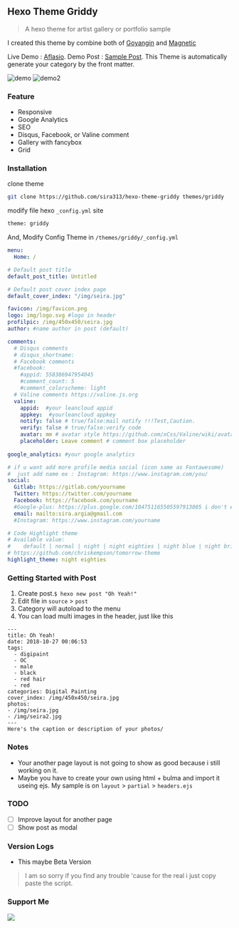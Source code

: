 ## Hexo Theme Griddy

> A hexo theme for artist gallery or portfolio sample

I created this theme by combine both of [Goyangin](https://github.com/g3xx/goyangin) and [Magnetic](https://github.com/g3xx/goyangin)

Live Demo : [Aflasio](https://aflasio.netlify.com). 
Demo Post : [Sample Post](https://aflasio.netlify.com/post/pepper-carrot-fanart/). 
This Theme is automatically generate your category by the front matter.

![demo](/images/blog/griddy.png)
![demo2](/images/blog/griddy2.png)

### Feature
 - Responsive 
 - Google Analytics
 - SEO
 - Disqus, Facebook, or Valine comment
 - Gallery with fancybox
 - Grid
### Installation
clone theme

```bash
git clone https://github.com/sira313/hexo-theme-griddy themes/griddy
```

modify file hexo `_config.yml` site

```bash
theme: griddy
```

And, Modify Config Theme in `/themes/griddy/_config.yml`
```yaml
menu:
  Home: /

# Default post title
default_post_title: Untitled

# Default post cover index page
default_cover_index: "/img/seira.jpg"

favicon: /img/favicon.png
logo: img/logo.svg #logo in header
profilpic: /img/450x450/seira.jpg
author: #name author in post (default)

comments:
  # Disqus comments
  # disqus_shortname:
  # Facebook comments
  #facebook:
    #appid: 558386947954045
    #comment_count: 5
    #comment_colorscheme: light
  # Valine comments https://valine.js.org
  valine:
    appid:  #your leancloud appid
    appkey:  #yourleancloud appkey
    notify: false # true/false:mail notify !!!Test,Caution.
    verify: false # true/false:verify code
    avatar: mm # avatar style https://github.com/xCss/Valine/wiki/avatar-setting-for-valine
    placeholder: Leave comment # comment box placeholder
    
google_analytics: #your google analytics

# if u want add more profile media social (icon same as Fontawesome)
#  just add name ex : Instagram: https://www.instagram.com/you/
social:
  Gitlab: https://gitlab.com/yourname
  Twitter: https://twitter.com/yourname
  Facebook: https://facebook.com/yourname
  #Google-plus: https://plus.google.com/104751165505597913805 i don't event know why i keep this, i just love g+ forever
  email: mailto:sira.argia@gmail.com
  #Instagram: https://www.instagram.com/yourname

# Code Highlight theme
# Available value:
#    default | normal | night | night eighties | night blue | night bright
# https://github.com/chriskempson/tomorrow-theme
highlight_theme: night eighties

```
### Getting Started with Post
1. Create post.`$ hexo new post "Oh Yeah!"`
2. Edit file in `source` > `post`
3. Category will autoload to the menu
4. You can load multi images in the header, just like this
```
---
title: Oh Yeah!
date: 2018-10-27 00:06:53
tags: 
  - digipaint
  - OC
  - male
  - black
  - red hair
  - red
categories: Digital Painting
cover_index: /img/450x450/seira.jpg
photos: 
- /img/seira.jpg
- /img/seira2.jpg
---
Here's the caption or description of your photos/

```
### Notes

- Your another page layout is not going to show as good because i still working on it.
- Maybe you have to create your own using html + bulma and import it useing ejs. My sample is on `layout` > `partial` > `headers.ejs`

### TODO

- [ ] Improve layout for another page
- [ ] Show post as modal

### Version Logs

- This maybe Beta Version 
> I am so sorry if you find any trouble 'cause for the real i just copy paste the script.
### Support Me

[![](https://i.ibb.co/BKRhBpK/paypal-donate-button-high-quality-png.png)](https://paypal.me/aflasio)